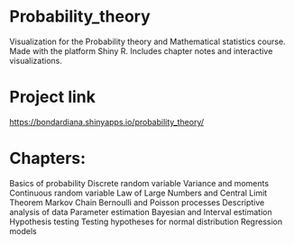 # Probability_theory
Visualization for the Probability theory and Mathematical statistics course. Made with the platform Shiny R. Includes chapter notes and interactive visualizations.

# Project link
https://bondardiana.shinyapps.io/probability_theory/

# Chapters:
Basics of probability
Discrete random variable
Variance and moments
Continuous random variable
Law of Large Numbers and Central Limit Theorem
Markov Chain
Bernoulli and Poisson processes
Descriptive analysis of data
Parameter estimation
Bayesian and Interval estimation
Hypothesis testing
Testing hypotheses for normal distribution
Regression models

